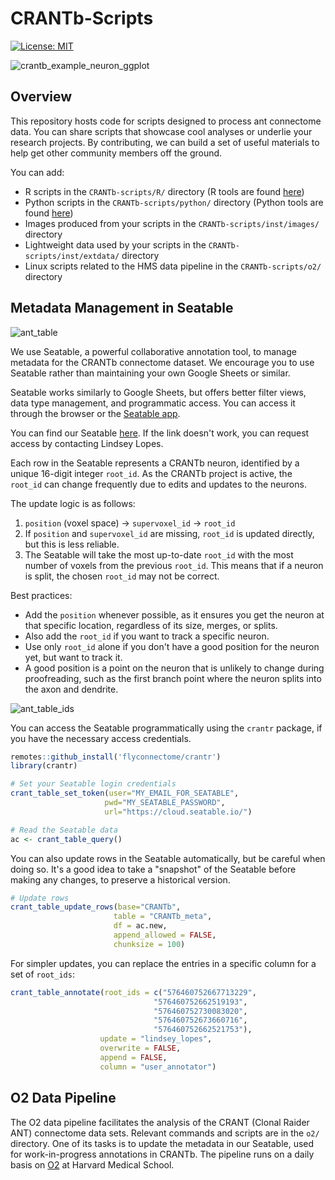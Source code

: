 # CRANTb-Scripts

[![License: MIT](https://img.shields.io/badge/License-MIT-yellow.svg)](https://opensource.org/licenses/MIT)

![crantb_example_neuron_ggplot](https://github.com/Social-Evolution-and-Behavior/CRANTb-R/blob/main/inst/images/crantb_example_neuron_ggplot.png?raw=true)

## Overview

This repository hosts code for scripts designed to process ant connectome data. You can share scripts that showcase cool analyses or underlie your research projects. By contributing, we can build a set of useful materials to help get other community members off the ground.

You can add:
- R scripts in the `CRANTb-scripts/R/` directory (R tools are found [here](https://github.com/flyconnectome/crantr?tab=readme-ov-file))
- Python scripts in the `CRANTb-scripts/python/` directory (Python tools are found [here](https://github.com/Social-Evolution-and-Behavior/crantpy))
- Images produced from your scripts in the `CRANTb-scripts/inst/images/` directory
- Lightweight data used by your scripts in the `CRANTb-scripts/inst/extdata/` directory
- Linux scripts related to the HMS data pipeline in the `CRANTb-scripts/o2/` directory

## Metadata Management in Seatable

![ant_table](https://github.com/Social-Evolution-and-Behavior/CRANTb-R/blob/main/inst/images/ant_table.png?raw=true)

We use Seatable, a powerful collaborative annotation tool, to manage metadata for the CRANTb connectome dataset. We encourage you to use Seatable rather than maintaining your own Google Sheets or similar.

Seatable works similarly to Google Sheets, but offers better filter views, data type management, and programmatic access. You can access it through the browser or the [Seatable app](https://seatable.io/en).

You can find our Seatable [here](https://cloud.seatable.io/workspace/62919/dtable/CRANTb/?tid=0000&vid=0000). If the link doesn't work, you can request access by contacting Lindsey Lopes.

Each row in the Seatable represents a CRANTb neuron, identified by a unique 16-digit integer `root_id`. As the CRANTb project is active, the `root_id` can change frequently due to edits and updates to the neurons.

The update logic is as follows:
1. `position` (voxel space) -> `supervoxel_id` -> `root_id`
2. If `position` and `supervoxel_id` are missing, `root_id` is updated directly, but this is less reliable.
3. The Seatable will take the most up-to-date `root_id` with the most number of voxels from the previous `root_id`. This means that if a neuron is split, the chosen `root_id` may not be correct.

Best practices:
- Add the `position` whenever possible, as it ensures you get the neuron at that specific location, regardless of its size, merges, or splits.
- Also add the `root_id` if you want to track a specific neuron.
- Use only `root_id` alone if you don't have a good position for the neuron yet, but want to track it.
- A good position is a point on the neuron that is unlikely to change during proofreading, such as the first branch point where the neuron splits into the axon and dendrite.

![ant_table_ids](https://github.com/Social-Evolution-and-Behavior/CRANTb-R/blob/main/inst/images/ant_table_ids.png?raw=true)

You can access the Seatable programmatically using the `crantr` package, if you have the necessary access credentials.

```r
remotes::github_install('flyconnectome/crantr')
library(crantr)

# Set your Seatable login credentials
crant_table_set_token(user="MY_EMAIL_FOR_SEATABLE",
                     pwd="MY_SEATABLE_PASSWORD",
                     url="https://cloud.seatable.io/")

# Read the Seatable data
ac <- crant_table_query()
```

You can also update rows in the Seatable automatically, but be careful when doing so. It's a good idea to take a "snapshot" of the Seatable before making any changes, to preserve a historical version.

```r
# Update rows
crant_table_update_rows(base="CRANTb", 
                       table = "CRANTb_meta", 
                       df = ac.new, 
                       append_allowed = FALSE, 
                       chunksize = 100)
```

For simpler updates, you can replace the entries in a specific column for a set of `root_ids`:

```r
crant_table_annotate(root_ids = c("576460752667713229",
                                "576460752662519193",
                                "576460752730083020",
                                "576460752673660716",
                                "576460752662521753"),
                    update = "lindsey_lopes",
                    overwrite = FALSE,
                    append = FALSE,
                    column = "user_annotator")
```

## O2 Data Pipeline

The O2 data pipeline facilitates the analysis of the CRANT (Clonal Raider ANT) connectome data sets. Relevant commands and scripts are in the `o2/` directory. One of its tasks is to update the metadata in our Seatable, used for work-in-progress annotations in CRANTb. The pipeline runs on a daily basis on [O2](https://harvardmed.atlassian.net/wiki/spaces/O2/overview) at Harvard Medical School.
